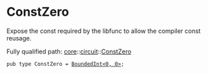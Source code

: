 # ConstZero

Expose the const required by the libfunc to allow the compiler const reusage.

Fully qualified path: [core](./core.md)::[circuit](./core-circuit.md)::[ConstZero](./core-circuit-ConstZero.md)

<pre><code class="language-cairo">pub type ConstZero = <a href="core-internal-bounded_int-BoundedInt.html">BoundedInt&lt;0, 0&gt;</a>;</code></pre>


